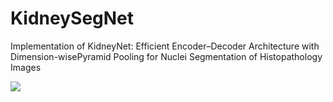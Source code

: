 # KidneySegNet
Implementation of KidneyNet: Efficient Encoder–Decoder Architecture with Dimension-wisePyramid Pooling for Nuclei Segmentation of Histopathology Images 

![](./diagrams/encoder_aspp_decoder.png)
